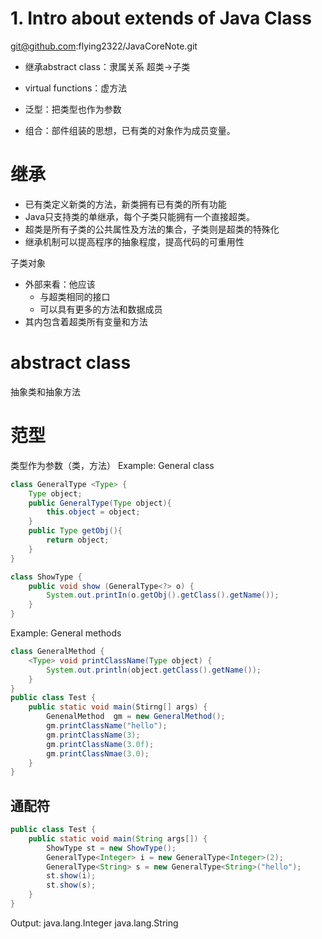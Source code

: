 # 1. Intro about extends of Java Class
git@github.com:flying2322/JavaCoreNote.git
- 继承abstract class：隶属关系 超类->子类

- virtual functions：虚方法


- 泛型：把类型也作为参数

- 组合：部件组装的思想，已有类的对象作为成员变量。

# 继承
- 已有类定义新类的方法，新类拥有已有类的所有功能
- Java只支持类的单继承，每个子类只能拥有一个直接超类。
-  超类是所有子类的公共属性及方法的集合，子类则是超类的特殊化
- 继承机制可以提高程序的抽象程度，提高代码的可重用性

子类对象
- 外部来看：他应该
    - 与超类相同的接口
    - 可以具有更多的方法和数据成员
- 其内包含着超类所有变量和方法




# abstract class
抽象类和抽象方法

# 范型
类型作为参数（类，方法）
Example: General class
```java
class GeneralType <Type> {
    Type object;
    public GeneralType(Type object){
        this.object = object;
    }
    public Type getObj(){
        return object;
    }
}

class ShowType {
    public void show (GeneralType<?> o) {
        System.out.printIn(o.getObj().getClass().getName());
    }
}

```

Example: General methods
```java
class GeneralMethod {
    <Type> void printClassName(Type object) {
        System.out.println(object.getClass().getName());
    }
}
public class Test {
    public static void main(Stirng[] args) {
        GenenalMethod  gm = new GeneralMethod();
        gm.printClassName("hello");
        gm.printClassName(3);
        gm.printClassName(3.0f);
        gm.printClassNmae(3.0);
    }
}
```
 ## 通配符
```java
public class Test {
    public static void main(String args[]) {
        ShowType st = new ShowType();
        GeneralType<Integer> i = new GeneralType<Integer>(2);
        GeneralType<String> s = new GeneralType<String>("hello");
        st.show(i);
        st.show(s);
    }
}
```

Output:
java.lang.Integer
java.lang.String



























